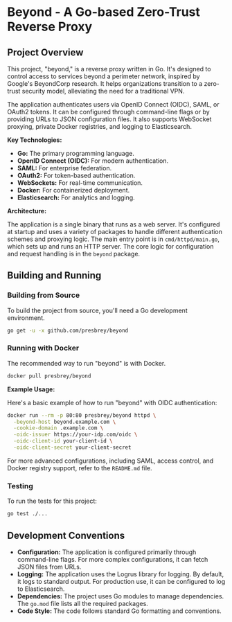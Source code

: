 # Beyond - A Go-based Zero-Trust Reverse Proxy

## Project Overview

This project, "beyond," is a reverse proxy written in Go. It's designed to control access to services beyond a perimeter network, inspired by Google's BeyondCorp research. It helps organizations transition to a zero-trust security model, alleviating the need for a traditional VPN.

The application authenticates users via OpenID Connect (OIDC), SAML, or OAuth2 tokens. It can be configured through command-line flags or by providing URLs to JSON configuration files. It also supports WebSocket proxying, private Docker registries, and logging to Elasticsearch.

**Key Technologies:**

*   **Go:** The primary programming language.
*   **OpenID Connect (OIDC):** For modern authentication.
*   **SAML:** For enterprise federation.
*   **OAuth2:** For token-based authentication.
*   **WebSockets:** For real-time communication.
*   **Docker:** For containerized deployment.
*   **Elasticsearch:** For analytics and logging.

**Architecture:**

The application is a single binary that runs as a web server. It's configured at startup and uses a variety of packages to handle different authentication schemes and proxying logic. The main entry point is in `cmd/httpd/main.go`, which sets up and runs an HTTP server. The core logic for configuration and request handling is in the `beyond` package.

## Building and Running

### Building from Source

To build the project from source, you'll need a Go development environment.

```bash
go get -u -x github.com/presbrey/beyond
```

### Running with Docker

The recommended way to run "beyond" is with Docker.

```bash
docker pull presbrey/beyond
```

**Example Usage:**

Here's a basic example of how to run "beyond" with OIDC authentication:

```bash
docker run --rm -p 80:80 presbrey/beyond httpd \
  -beyond-host beyond.example.com \
  -cookie-domain .example.com \
  -oidc-issuer https://your-idp.com/oidc \
  -oidc-client-id your-client-id \
  -oidc-client-secret your-client-secret
```

For more advanced configurations, including SAML, access control, and Docker registry support, refer to the `README.md` file.

### Testing

To run the tests for this project:

```bash
go test ./...
```

## Development Conventions

*   **Configuration:** The application is configured primarily through command-line flags. For more complex configurations, it can fetch JSON files from URLs.
*   **Logging:** The application uses the Logrus library for logging. By default, it logs to standard output. For production use, it can be configured to log to Elasticsearch.
*   **Dependencies:** The project uses Go modules to manage dependencies. The `go.mod` file lists all the required packages.
*   **Code Style:** The code follows standard Go formatting and conventions.
